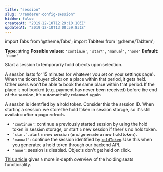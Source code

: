 ```yaml
---
title: "session"
slug: "/renderer-config-session"
hidden: false
createdAt: "2019-12-10T12:29:10.105Z"
updatedAt: "2019-12-10T13:00:59.831Z"
---
```


import Tabs from '@theme/Tabs';
import TabItem from '@theme/TabItem';

**Type**: string
**Possible values**: `'continue'`, `'start'`, `'manual'`, `'none'` 
**Default**: `'none'`

Start a session to temporarily hold objects upon selection.

A session lasts for 15 minutes (or whatever you set on your settings page). When the ticket buyer clicks on a place within that period, it gets held. Other users won't be able to book the same place within that period. If the place is not booked (e.g. payment has never been received) before the end of the session, it's automatically released again.

A session is identified by a hold token. Consider this the session ID. When starting a session, we store the hold token in session storage, so it's still available after a page refresh.

- `'continue'`: continue a previously started session by using the hold token in session storage, or start a new session if there's no hold token.
- `'start'`: start a new session (and generate a new hold token).
- `'manual'`: continue the session identified by [`holdToken`](renderer-config-holdtoken). Use this when you generated a hold token through our backend API.
- `'none'`: session is disabled. Objects don't get held on click.

[This article](http://support.seats.io/integrating-seats-io/holding-seats) gives a more in-depth overview of the holding seats functionality.
